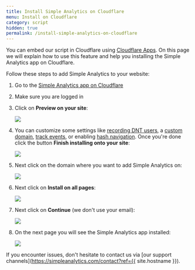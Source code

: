 ```yaml
---
title: Install Simple Analytics on Cloudflare
menu: Install on Cloudflare
category: script
hidden: true
permalink: /install-simple-analytics-on-cloudflare
---
```


You can embed our script in Cloudflare using [Cloudflare Apps](https://www.cloudflare.com/apps/simpleanalytics). On this page we will explain how to use this feature and help you installing the Simple Analytics app on Cloudflare.

Follow these steps to add Simple Analytics to your website:

1. Go to the <a href="https://www.cloudflare.com/apps/simpleanalytics" target="_blank">Simple Analytics app on Cloudflare</a>
1. Make sure you are logged in
1. Click on **Preview on your site**:

   ![](/images/cloudflare-01.jpg)

1. You can customize some settings like [recording DNT users](/dnt), a [custom domain](/bypass-ad-blockers), [track events](/events), or enabling [hash navigation](/hash-mode). Once you're done click the button **Finish installing onto your site**:

   ![](/images/cloudflare-02.jpg)

1. Next click on the domain where you want to add Simple Analytics on:

   ![](/images/cloudflare-03.jpg)

1. Next click on **Install on all pages**:

   ![](/images/cloudflare-04.jpg)

1. Next click on **Continue** (we don't use your email):

   ![](/images/cloudflare-05.jpg)

1. On the next page you will see the Simple Analytics app installed:

   ![](/images/cloudflare-06.jpg)

If you encounter issues, don't hesitate to contact us via [our support channels](https://simpleanalytics.com/contact?ref={{ site.hostname }}).
